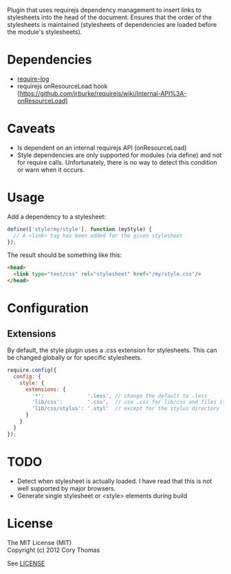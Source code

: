 Plugin that uses requirejs dependency management to insert links to
stylesheets into the head of the document. Ensures that the order of the
stylesheets is maintained (stylesheets of dependencies are loaded before
the module's stylesheets).

# Dependencies

* [require-log](http://github.com/dump247/require-log)
* requirejs onResourceLoad hook [https://github.com/jrburke/requirejs/wiki/Internal-API%3A-onResourceLoad]

# Caveats

* Is dependent on an internal requirejs API (onResourceLoad)
* Style dependencies are only supported for modules (via define) and not
  for require calls. Unfortunately, there is no way to detect this
  condition or warn when it occurs.

# Usage

Add a dependency to a stylesheet:

```javascript
define(['style!my/style'], function (myStyle) {
  // A <link> tag has been added for the given stylesheet
});
```

The result should be something like this:

```html
<head>
  <link type="text/css" rel="stylesheet" href="/my/style.css"/>
</head>
```

# Configuration

## Extensions

By default, the style plugin uses a .css extension for stylesheets. This
can be changed globally or for specific stylesheets.

```javascript
require.config({
  config: {
    style: {
      extensions: {
        '*':              '.less', // change the default to .less
        'lib/css':        '.css',  // use .css for lib/css and files it contains
        'lib/css/stylus': '.styl'  // except for the stylus directory
      }
    }
  }
});
```

# TODO

* Detect when stylesheet is actually loaded. I have read that this is
  not well supported by major browsers.
* Generate single stylesheet or \<style\> elements during build

# License

The MIT License (MIT)  
Copyright (c) 2012 Cory Thomas

See [LICENSE](require-style/blob/master/LICENSE)

